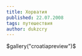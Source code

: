 ```yaml
---
title: Хорватия
published: 22.07.2008
tags: путешествия
author: dukzcry
---
```


$gallery("croatiapreview")$

